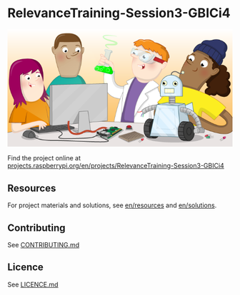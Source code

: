 # RelevanceTraining-Session3-GBICi4

![RelevanceTraining-Session3-GBICi4](banner.png)

Find the project online at [projects.raspberrypi.org/en/projects/RelevanceTraining-Session3-GBICi4](https://projects.raspberrypi.org/en/projects/RelevanceTraining-Session3-GBICi4)

## Resources
For project materials and solutions, see [en/resources](https://github.com/raspberrypilearning/RelevanceTraining-Session3-GBICi4/tree/master/en/resources) and [en/solutions](https://github.com/raspberrypilearning/RelevanceTraining-Session3-GBICi4/tree/master/en/solutions).

## Contributing
See [CONTRIBUTING.md](CONTRIBUTING.md)

## Licence
 See [LICENCE.md](LICENCE.md)
